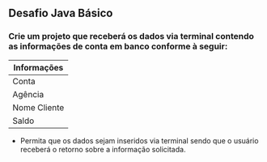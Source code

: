 ## Desafio Java Básico

### Crie um projeto que receberá os dados via terminal contendo as informações de conta em banco conforme à seguir:

|Informações|
|-----|
|Conta|
|Agência|
|Nome Cliente|
|Saldo|

- Permita que os dados sejam inseridos via terminal sendo que o usuário receberá o retorno sobre a informação solicitada.
